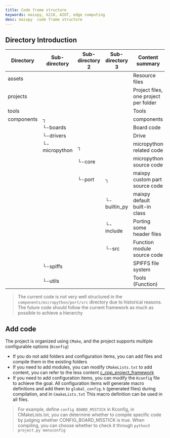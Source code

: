 ```yaml
---
title: Code frame structure
keywords: maixpy, k210, AIOT, edge computing
desc: maixpy  code frame structure
---
```





## Directory Introduction

| Directory | Sub-directory | Sub-directory 2 | Sub-directory 3 | Content summary |
| --- | --- | --- | --- | --- |
| assets | | | | Resource files |
| projects | | | | Project files, one project per folder |
| tools | | | | Tools |
| components|┐ | | | components |
| | └-boards | | | Board code |
| | └-drivers | | | Drive |
| | └-micropython |┐ | | micropython related code |
| | |└-core | | micropython source code |
| | |└-port|┐ | maixpy ​​custom part source code |
| | | |└-builtin_py | maixpy ​​default built-in class |
| | | |└-include | Porting some header files |
| | | |└-src | Function module source code |
| | └-spiffs | | | SPIFFS file system |
| | └-utils | | | Tools (Function) |


> The current code is not very well structured in the `components/micropython/port/src` directory due to historical reasons. The future code should follow the current framework as much as possible to achieve a hierarchy


## Add code

The project is organized using `CMake`, and the project supports multiple configurable options (`Kconfig`)

* If you do not add folders and configuration items, you can add files and compile them in the existing folders
* If you need to add modules, you can modify `CMakeLists.txt` to add content, you can refer to the less content [c_cpp_project_framework](https://github.com/Neutree/c_cpp_project_framework)
* If you need to add configuration items, you can modify the `Kconfig` file to achieve the goal. All configuration items will generate macro definitions and add them to `global_config.h` (generated files) during compilation, and in `CmakeLists.txt` This macro definition can be used in all files.
> For example, define `config BOARD_M5STICK` in Kconfig, in CMakeLists.txt, you can determine whether to compile specific code by judging whether CONFIG_BOARD_M5STICK is true. When compiling, you can choose whether to check it through `python3 project.py menuconfig`
